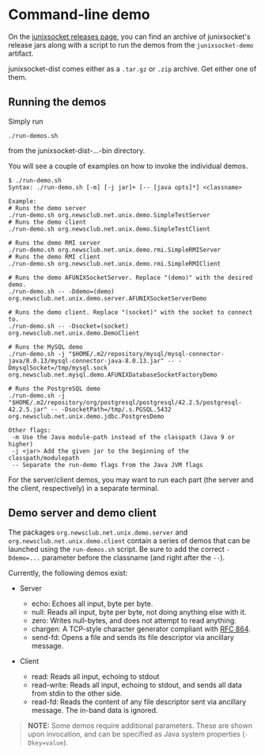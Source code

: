 # Command-line demo

On the [junixsocket releases page](https://github.com/kohlschutter/junixsocket/releases),
you can find an archive of junixsocket's release jars along with a script to run the demos from
the `junixsocket-demo` artifact.

junixsocket-dist comes either as a `.tar.gz` or `.zip` archive. Get either one of them.

## Running the demos

Simply run

    ./run-demos.sh

from the junixsocket-dist-...-bin directory.

You will see a couple of examples on how to invoke the individual demos.

    $ ./run-demo.sh 
    Syntax: ./run-demo.sh [-m] [-j jar]+ [-- [java opts]*] <classname>
    
    Example:
    # Runs the demo server
    ./run-demo.sh org.newsclub.net.unix.demo.SimpleTestServer
    # Runs the demo client
    ./run-demo.sh org.newsclub.net.unix.demo.SimpleTestClient
    
    # Runs the demo RMI server
    ./run-demo.sh org.newsclub.net.unix.demo.rmi.SimpleRMIServer
    # Runs the demo RMI client
    ./run-demo.sh org.newsclub.net.unix.demo.rmi.SimpleRMIClient
    
    # Runs the demo AFUNIXSocketServer. Replace "(demo)" with the desired demo.
    ./run-demo.sh -- -Ddemo=(demo) org.newsclub.net.unix.demo.server.AFUNIXSocketServerDemo
    
    # Runs the demo client. Replace "(socket)" with the socket to connect to.
    ./run-demo.sh -- -Dsocket=(socket) org.newsclub.net.unix.demo.DemoClient
    
    # Runs the MySQL demo
    ./run-demo.sh -j "$HOME/.m2/repository/mysql/mysql-connector-java/8.0.13/mysql-connector-java-8.0.13.jar" -- -DmysqlSocket=/tmp/mysql.sock org.newsclub.net.mysql.demo.AFUNIXDatabaseSocketFactoryDemo
    
    # Runs the PostgreSQL demo
    ./run-demo.sh -j "$HOME/.m2/repository/org/postgresql/postgresql/42.2.5/postgresql-42.2.5.jar" -- -DsocketPath=/tmp/.s.PGSQL.5432 org.newsclub.net.unix.demo.jdbc.PostgresDemo
    
    Other flags:
     -m Use the Java module-path instead of the classpath (Java 9 or higher)
     -j <jar> Add the given jar to the beginning of the classpath/modulepath
     -- Separate the run-demo flags from the Java JVM flags

         
For the server/client demos, you may want to run each part (the server and the client, respectively)
in a separate terminal.

## Demo server and demo client

The packages `org.newsclub.net.unix.demo.server` and `org.newsclub.net.unix.demo.client` contain a series of
demos that can be launched using the `run-demos.sh` script. Be sure to add the correct `-Ddemo=...` parameter
before the classname (and right after the `--`).

Currently, the following demos exist:


*   Server
    * echo: Echoes all input, byte per byte.
    * null: Reads all input, byte per byte, not doing anything else with it.
    * zero: Writes null-bytes, and does not attempt to read anything.
    * chargen: A TCP-style character generator compliant with [RFC 864](https://tools.ietf.org/html/rfc864).
    * send-fd: Opens a file and sends its file descriptor via ancillary message.
     
     
*   Client
    * read: Reads all input, echoing to stdout
    * read-write: Reads all input, echoing to stdout, and sends all data from stdin to the other side.
    * read-fd: Reads the content of any file descriptor sent via ancillary message. The in-band data is ignored.

> **NOTE:** Some demos require additional parameters. These are shown upon invocation, and can be
specified as Java system properties (`-Dkey=value`).

